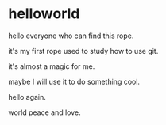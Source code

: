 # helloworld
 hello everyone who can find this rope. 

 it's my first rope used to study how to use git. 

 it's almost a magic for me. 

 maybe I will use it to do something cool. 

 hello again. 
 
 world peace and love. 

 
